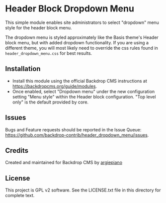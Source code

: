 # Header Block Dropdown Menu

This simple module enables site administrators to select "dropdown" menu style for the header block menu.

The dropdown menu is styled approximately like the Basis theme's Header block menu, but with added dropdown functionality. If you are using a different theme, you will most likely need to override the css rules found in `header_dropdown_menu.css` for best results.

## Installation

- Install this module using the official Backdrop CMS instructions at https://backdropcms.org/guide/modules.
- Once enabled, select "Dropdown menu" under the new configuration setting "Menu style" within the Header block configuration. "Top level only" is the default provided by core.

## Issues

Bugs and Feature requests should be reported in the Issue Queue: https://github.com/backdrop-contrib/header_dropdown_menu/issues.

## Credits

Created and maintained for Backdrop CMS by [argiepiano](https://github.com/argiepiano)

## License

This project is GPL v2 software. See the LICENSE.txt file in this directory for complete text.